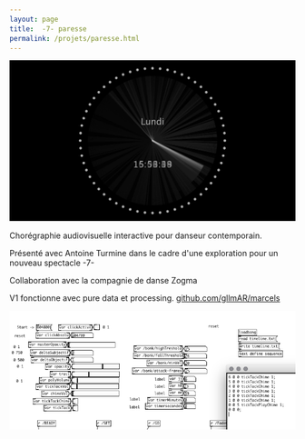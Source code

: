 ```yaml
---
layout: page
title:  -7- paresse
permalink: /projets/paresse.html
---
```

![paresse](../../assets/img/img_paresse_01.jpg)

Chorégraphie audiovisuelle interactive pour danseur contemporain.

Présenté avec Antoine Turmine dans le cadre d'une exploration pour un nouveau spectacle -7-

Collaboration avec la compagnie de danse Zogma

V1 fonctionne avec pure data et processing.
[github.com/gllmAR/marcels](https://github.com/gllmAR/aClock)

![paresse](../../assets/img/img_paresse_02.png)
